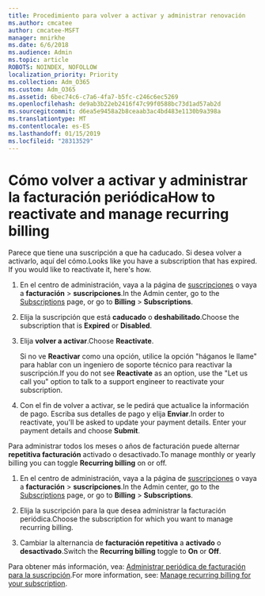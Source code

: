 ```yaml
---
title: Procedimiento para volver a activar y administrar renovación
ms.author: cmcatee
author: cmcatee-MSFT
manager: mnirkhe
ms.date: 6/6/2018
ms.audience: Admin
ms.topic: article
ROBOTS: NOINDEX, NOFOLLOW
localization_priority: Priority
ms.collection: Adm_O365
ms.custom: Adm_O365
ms.assetid: 6bec74c6-c7a6-4fa7-b5fc-c246c6ec5269
ms.openlocfilehash: de9ab3b22eb2416f47c99f0588bc73d1ad57ab2d
ms.sourcegitcommit: d6ea5e9458a2b8ceaab3ac4bd483e1130b9a398a
ms.translationtype: MT
ms.contentlocale: es-ES
ms.lasthandoff: 01/15/2019
ms.locfileid: "28313529"
---
```

# <a name="how-to-reactivate-and-manage-recurring-billing"></a><span data-ttu-id="f4f24-102">Cómo volver a activar y administrar la facturación periódica</span><span class="sxs-lookup"><span data-stu-id="f4f24-102">How to reactivate and manage recurring billing</span></span>

<span data-ttu-id="f4f24-p101">Parece que tiene una suscripción a que ha caducado. Si desea volver a activarlo, aquí del cómo.</span><span class="sxs-lookup"><span data-stu-id="f4f24-p101">Looks like you have a subscription that has expired. If you would like to reactivate it, here's how.</span></span>
  
1. <span data-ttu-id="f4f24-105">En el centro de administración, vaya a la página de [suscripciones](https://go.microsoft.com/fwlink/p/?linkid=842054) o vaya a **facturación** \> **suscripciones**.</span><span class="sxs-lookup"><span data-stu-id="f4f24-105">In the Admin center, go to the [Subscriptions](https://go.microsoft.com/fwlink/p/?linkid=842054) page, or go to **Billing** \> **Subscriptions**.</span></span>
    
2. <span data-ttu-id="f4f24-106">Elija la suscripción que está **caducado** o **deshabilitado**.</span><span class="sxs-lookup"><span data-stu-id="f4f24-106">Choose the subscription that is **Expired** or **Disabled**.</span></span>
    
3. <span data-ttu-id="f4f24-107">Elija **volver a activar**.</span><span class="sxs-lookup"><span data-stu-id="f4f24-107">Choose **Reactivate**.</span></span>
    
    <span data-ttu-id="f4f24-108">Si no ve **Reactivar** como una opción, utilice la opción "háganos le llame" para hablar con un ingeniero de soporte técnico para reactivar la suscripción.</span><span class="sxs-lookup"><span data-stu-id="f4f24-108">If you do not see **Reactivate** as an option, use the "Let us call you" option to talk to a support engineer to reactivate your subscription.</span></span> 
    
4. <span data-ttu-id="f4f24-p102">Con el fin de volver a activar, se le pedirá que actualice la información de pago. Escriba sus detalles de pago y elija **Enviar**.</span><span class="sxs-lookup"><span data-stu-id="f4f24-p102">In order to reactivate, you'll be asked to update your payment details. Enter your payment details and choose **Submit**.</span></span>
    
<span data-ttu-id="f4f24-111">Para administrar todos los meses o años de facturación puede alternar **repetitiva facturación** activado o desactivado.</span><span class="sxs-lookup"><span data-stu-id="f4f24-111">To manage monthly or yearly billing you can toggle **Recurring billing** on or off.</span></span> 
  
1. <span data-ttu-id="f4f24-112">En el centro de administración, vaya a la página de [suscripciones](https://go.microsoft.com/fwlink/p/?linkid=842054) o vaya a **facturación** \> **suscripciones**.</span><span class="sxs-lookup"><span data-stu-id="f4f24-112">In the Admin center, go to the [Subscriptions](https://go.microsoft.com/fwlink/p/?linkid=842054) page, or go to **Billing** \> **Subscriptions**.</span></span>
    
2. <span data-ttu-id="f4f24-113">Elija la suscripción para la que desea administrar la facturación periódica.</span><span class="sxs-lookup"><span data-stu-id="f4f24-113">Choose the subscription for which you want to manage recurring billing.</span></span>
    
3. <span data-ttu-id="f4f24-114">Cambiar la alternancia de **facturación repetitiva** a **activado** o **desactivado**.</span><span class="sxs-lookup"><span data-stu-id="f4f24-114">Switch the **Recurring billing** toggle to **On** or **Off**.</span></span>
    
<span data-ttu-id="f4f24-115">Para obtener más información, vea: [Administrar periódica de facturación para la suscripción](https://support.office.com/article/8d83b530-f4ca-47f6-a666-e5791cbacc7e).</span><span class="sxs-lookup"><span data-stu-id="f4f24-115">For more information, see: [Manage recurring billing for your subscription](https://support.office.com/article/8d83b530-f4ca-47f6-a666-e5791cbacc7e).</span></span>
  

